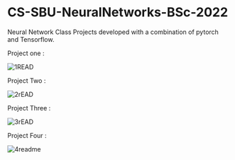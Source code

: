 # CS-SBU-NeuralNetworks-BSc-2022
Neural Network Class Projects developed with a combination of pytorch and Tensorflow.

Project one :

![1READ](https://user-images.githubusercontent.com/96008074/222970895-bb9ec6e6-6b83-4311-ad1f-9b589709c3f1.jpg)

Project Two :

![2rEAD](https://user-images.githubusercontent.com/96008074/222970910-2e15ef43-61bd-4bb7-9169-1ef87c08a2e5.jpg)

Project Three :

![3rEAD](https://user-images.githubusercontent.com/96008074/222970919-c3495b49-d23c-4060-9dd6-6e787d2f719d.jpg)

Project Four :

![4readme](https://user-images.githubusercontent.com/96008074/222970936-9eb4cd27-742a-4bca-95ba-f53439d85867.jpg)
